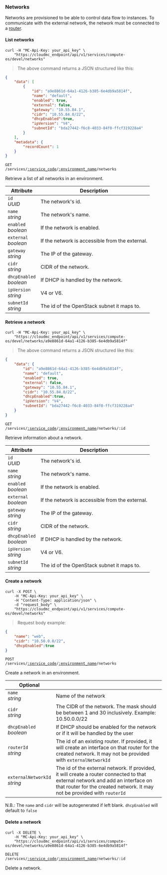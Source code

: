 ### Networks

Networks are provisioned to be able to control data flow to instances. To communicate with the external network, the network must be connected to a [router](#openstack-routers).

#### List networks

```shell
curl -H "MC-Api-Key: your_api_key" \
    "https://cloudmc_endpoint/api/v1/services/compute-os/devel/networks"
```
> The above command returns a JSON structured like this:

```json
{
    "data": [
        {
            "id": "a9e8861d-64a1-4126-b385-6e4db9a5814f",
            "name": "default",
            "enabled": true,
            "external": false,
            "gateway": "10.55.84.1",
            "cidr": "10.55.84.0/22",
            "dhcpEnabled":true,
            "ipVersion": "V4",
            "subnetId": "bda27442-f6c8-4033-84f0-ffcf319228a4"        
        }
    ],
    "metadata": {
        "recordCount": 1
    }
}
```

<code>GET /services/<a href="#administration-service-connections">:service_code</a>/<a href="#administration-environments">:environment_name</a>/networks</code>

Retrieve a list of all networks in an environment.

| Attribute                  | Description                          |
| -------------------------- | ------------------------------------ |
| `id`<br/>*UUID*            | The network's id.                    |
| `name`<br/>*string*        | The network's name.                  |
| `enabled`<br/>*boolean*    | If the network is enabled.           |
| `external`<br/>*boolean*   | If the network is accessible from the external.|
| `gateway`<br/>*string*     | The IP of the gateway.               |
| `cidr`<br/>*string*        | CIDR of the network.                 |
| `dhcpEnabled`<br/>*boolean*| If DHCP is handled by the network.   |
| `ipVersion`<br/>*string*   | V4 or V6.                            |
| `subnetId`<br/>*string*    | The id of the OpenStack subnet it maps to.|

#### Retrieve a network

```shell
curl -H "MC-Api-Key: your_api_key" \
    "https://cloudmc_endpoint/api/v1/services/compute-os/devel/networks/a9e8861d-64a1-4126-b385-6e4db9a5814f"
```
> The above command returns a JSON structured like this:

```json
{
    "data": {
        "id": "a9e8861d-64a1-4126-b385-6e4db9a5814f",
        "name": "default",
        "enabled": true,
        "external": false,
        "gateway": "10.55.84.1",
        "cidr": "10.55.84.0/22",
        "dhcpEnabled":true,
        "ipVersion": "V4",
        "subnetId": "bda27442-f6c8-4033-84f0-ffcf319228a4"        
    }
}
```

<code>GET /services/<a href="#administration-service-connections">:service_code</a>/<a href="#administration-environments">:environment_name</a>/networks/:id</code>

Retrieve information about a network.

| Attribute                  | Description                          |
| -------------------------- | ------------------------------------ |
| `id`<br/>*UUID*            | The network's id.                    |
| `name`<br/>*string*        | The network's name.                  |
| `enabled`<br/>*boolean*    | If the network is enabled.           |
| `external`<br/>*boolean*   | If the network is accessible from the external.|
| `gateway`<br/>*string*     | The IP of the gateway.               |
| `cidr`<br/>*string*        | CIDR of the network.                 |
| `dhcpEnabled`<br/>*boolean*| If DHCP is handled by the network.   |
| `ipVersion`<br/>*string*   | V4 or V6.                            |
| `subnetId`<br/>*string*    | The id of the OpenStack subnet it maps to.|

#### Create a network

```shell
curl -X POST \
    -H "MC-Api-Key: your_api_key" \
    -H "Content-Type: application/json" \
    -d "request_body" \
    "https://cloudmc_endpoint/api/v1/services/compute-os/devel/networks"
```
> Request body example:

```json
{
    "name": "web",
    "cidr": "10.50.0.0/22",
    "dhcpEnabled":true
}
```

<code>POST /services/<a href="#administration-service-connections">:service_code</a>/<a href="#administration-environments">:environment_name</a>/networks</code>

Create a network in an environment.

Optional | &nbsp;
------ | -----------
`name`<br/>*string* | Name of the network
`cidr`<br/>*string* | The CIDR of the network. The mask should be between 1 and 30 inclusively. Example: 10.50.0.0/22
`dhcpEnabled`<br/>*boolean* | If DHCP should be enabled for the network or if it will be handled by the user
`routerId`<br/>*string* | The id of an existing router. If provided, it will create an interface on that router for the created network. It may not be provided with `externalNetworkId`
`externalNetworkId`<br/>*string* | The id of the external network. If provided, it will create a router connected to that external network and add an interface on that router for the created network. It may not be provided with `routerId`

N.B.: The `name` and `cidr` will be autogenerated if left blank. `dhcpEnabled` will default to `false`

#### Delete a network

```shell
curl -X DELETE \
    -H "MC-Api-Key: your_api_key" \
    "https://cloudmc_endpoint/api/v1/services/compute-os/devel/networks/a9e8861d-64a1-4126-b385-6e4db9a5814f"
```

<code>DELETE /services/<a href="#administration-service-connections">:service_code</a>/<a href="#administration-environments">:environment_name</a>/networks/:id</code>

Delete a network.
